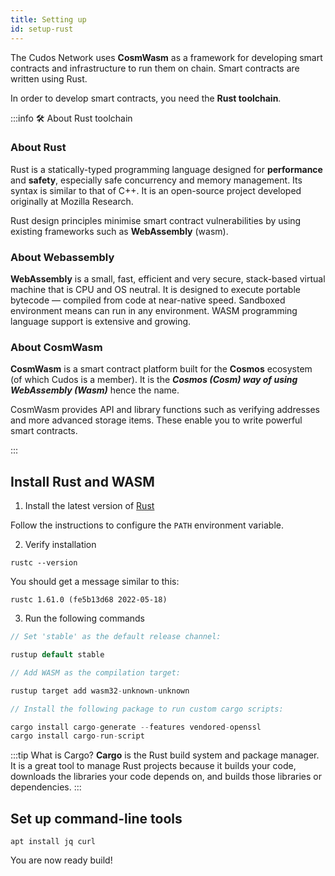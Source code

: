 ```yaml
---
title: Setting up
id: setup-rust
---
```


The Cudos Network uses **CosmWasm** as a framework for developing smart contracts and infrastructure to run them on chain. Smart contracts are written using Rust. 

In order to develop smart contracts, you need the **Rust toolchain**.

:::info 🛠 About Rust toolchain

### About Rust
Rust is a statically-typed programming language designed for **performance** and **safety**, especially safe concurrency and memory management. Its syntax is similar to that of C++. It is an open-source project developed originally at Mozilla Research.

Rust design principles minimise smart contract vulnerabilities by using existing frameworks such as **WebAssembly** (wasm). 

### About Webassembly 
**WebAssembly** is a small, fast, efficient and very secure, stack-based virtual machine that is CPU and OS neutral. It is designed to execute portable bytecode — compiled from code at near-native speed. Sandboxed environment means can run in any environment. WASM programming language support is extensive and growing.


### About CosmWasm
**CosmWasm** is a smart contract platform built for the **Cosmos** ecosystem (of which Cudos is a member). It is the ***Cosmos (Cosm) way of using WebAssembly (Wasm)*** hence the name. 

CosmWasm provides API and library functions such as verifying addresses and more advanced storage items. These enable you to write powerful smart contracts. 

:::

## Install Rust and WASM

1. Install the latest version of [Rust](https://www.rust-lang.org/tools/install) 

Follow the instructions to configure the `PATH` environment variable. 

2. Verify installation

```shell
rustc --version
```

You should get a message similar to this:

```shell
rustc 1.61.0 (fe5b13d68 2022-05-18)
```

3. Run the following commands

```rust
// Set 'stable' as the default release channel:

rustup default stable

// Add WASM as the compilation target:

rustup target add wasm32-unknown-unknown

// Install the following package to run custom cargo scripts:

cargo install cargo-generate --features vendored-openssl
cargo install cargo-run-script
```

:::tip What is Cargo?
**Cargo** is the Rust build system and package manager. It is a great tool to manage Rust projects because it builds your code, downloads the libraries your code depends on, and builds those libraries or dependencies.
:::

## Set up command-line tools

```shell
apt install jq curl
```

You are now ready build! 
